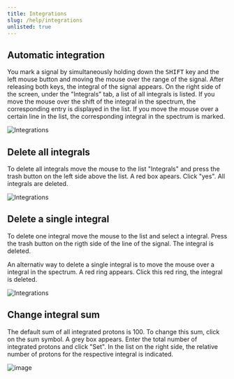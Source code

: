 ```yaml
---
title: Integrations
slug: /help/integrations
unlisted: true
---
```


## Automatic integration

You mark a signal by simultaneously holding down the <kbd>SHIFT</kbd> key and the left mouse button and moving the mouse over the range of the signal. After releasing both keys, the integral of the signal appears. On the right side of the screen, under the "Integrals" tab, a list of all integrals is listed. If you move the mouse over the shift of the integral in the spectrum, the corresponding entry is displayed in the list. If you move the mouse over a certain line in the list, the corresponding integral in the spectrum is marked.

![Integrations](./img/integration/integral_picking.gif)

## Delete all integrals

To delete all integrals move the mouse to the list "Integrals" and press the trash button on the left side above the list. A red box apears. Click "yes". All integrals are deleted.

![Integrations](./img/integration/delete_all_integrals.gif)

## Delete a single integral

To delete one integral move the mouse to the list and select a integral. Press the trash button on the rigth side of the line of the signal. The integral is deleted.

An alternativ way to delete a single integral is to move the mouse over a integral in the spectrum. A red ring appears. Click this red ring, the integral is deleted.

![Integrations](./img/integration/delete_single_integral.gif)

## Change integral sum

The default sum of all integrated protons is 100. To change this sum, click on the sum symbol. A grey box appears. Enter the total number of integrated protons and click "Set". In the list on the right side, the relative number of protons for the respective integral is indicated.

![image](./img/integration/change_integral_sum.gif)
